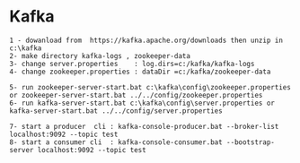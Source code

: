 # Kafka

    1 - dowanload from  https://kafka.apache.org/downloads then unzip in c:\kafka
    2- make directory kafka-logs , zookeeper-data
    3- change server.properties    : log.dirs=c:/kafka/kafka-logs
    4- change zookeeper.properties : dataDir =c:/kafka/zookeeper-data
     
    5- run zookeeper-server-start.bat c:\kafka\config\zookeeper.properties or zookeeper-server-start.bat ../../config/zookeeper.properties
    6- run kafka-server-start.bat c:\kafka\config\server.properties or kafka-server-start.bat ../../config/server.properties 
    
    7- start a producer  cli : kafka-console-producer.bat --broker-list localhost:9092 --topic test
    8- start a consumer cli  : kafka-console-consumer.bat --bootstrap-server localhost:9092 --topic test
